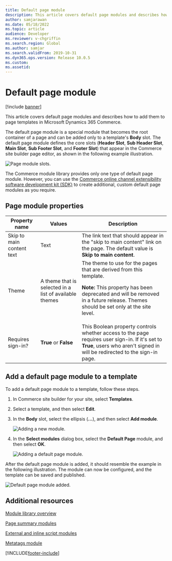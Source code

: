 ```yaml
---
title: Default page module
description: This article covers default page modules and describes how to add them to page templates in Microsoft Dynamics 365 Commerce.
author: samjarawan
ms.date: 05/18/2022
ms.topic: article
audience: Developer
ms.reviewer: v-chgriffin
ms.search.region: Global
ms.author: samjar
ms.search.validFrom: 2019-10-31
ms.dyn365.ops.version: Release 10.0.5
ms.custom: 
ms.assetid: 
---
```


# Default page module

[!include [banner](../includes/banner.md)]

This article covers default page modules and describes how to add them to page templates in Microsoft Dynamics 365 Commerce.

The default page module is a special module that becomes the root container of a page and can be added only to a template's **Body** slot. The default page module defines the core slots (**Header Slot**, **Sub Header Slot**, **Main Slot**, **Sub Footer Slot**, and **Footer Slot**) that appear in the Commerce site builder page editor, as shown in the following example illustration.

![Page module slots.](../media/page-module-1.png)

The Commerce module library provides only one type of default page module. However, you can use the [Commerce online channel extensibility software development kit (SDK)](../e-commerce-extensibility/overview.md) to create additional, custom default page modules as you require.

## Page module properties

| Property name | Values | Description |
|---------------|--------|-------------|
| Skip to main content text | Text | The link text that should appear in the "skip to main content" link on the page. The default value is **Skip to main content**. |
| Theme | A theme that is selected in a list of available themes | The theme to use for the pages that are derived from this template.<p><strong>Note:</strong> This property has been deprecated and will be removed in a future release. Themes should be set only at the site level.</p> |
| Requires sign-in? | **True** or **False** | This Boolean property controls whether access to the page requires user sign-in. If it's set to **True**, users who aren't signed in will be redirected to the sign-in page. |

## Add a default page module to a template

To add a default page module to a template, follow these steps.

1. In Commerce site builder for your site, select **Templates**.
1. Select a template, and then select **Edit**.
1. In the **Body** slot, select the ellipsis (**...**), and then select **Add module**.

    ![Adding a new module.](../media/page-module-2.png)

1. In the **Select modules** dialog box, select the **Default Page** module, and then select **OK**.

    ![Adding a default page module.](../media/page-module-3.png)

After the default page module is added, it should resemble the example in the following illustration. The module can now be configured, and the template can be saved and published.

![Default page module added.](../media/page-module-4.png)

## Additional resources

[Module library overview](../starter-kit-overview.md)

[Page summary modules](page-summary-module.md)

[External and inline script modules](script-module.md)

[Metatags module](metatags-module.md)

[!INCLUDE[footer-include](../../includes/footer-banner.md)]

